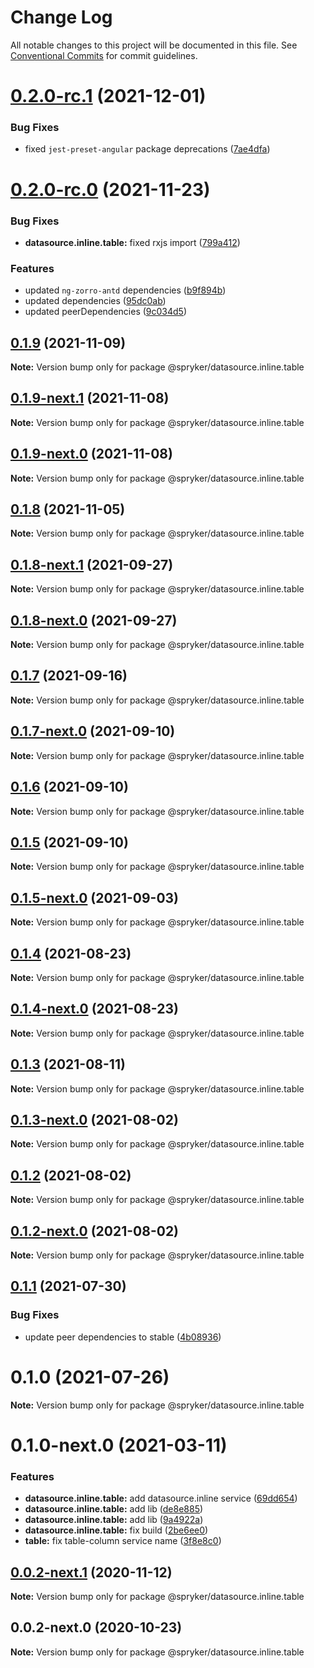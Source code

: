 # Change Log

All notable changes to this project will be documented in this file.
See [Conventional Commits](https://conventionalcommits.org) for commit guidelines.

# [0.2.0-rc.1](https://github.com/spryker/ui-components/compare/@spryker/datasource.inline.table@0.2.0-rc.0...@spryker/datasource.inline.table@0.2.0-rc.1) (2021-12-01)


### Bug Fixes

* fixed `jest-preset-angular` package deprecations ([7ae4dfa](https://github.com/spryker/ui-components/commit/7ae4dfa3e60b243490e2ccc50db4f2ffee0b8ab9))





# [0.2.0-rc.0](https://github.com/spryker/ui-components/compare/@spryker/datasource.inline.table@0.1.8-next.1...@spryker/datasource.inline.table@0.2.0-rc.0) (2021-11-23)


### Bug Fixes

* **datasource.inline.table:** fixed rxjs import ([799a412](https://github.com/spryker/ui-components/commit/799a412fb273d14af720ac4f7b5dfe134b0de430))


### Features

* updated `ng-zorro-antd` dependencies ([b9f894b](https://github.com/spryker/ui-components/commit/b9f894b5c6dd3e469bc8e0f01e251bb29e20e92d))
* updated dependencies ([95dc0ab](https://github.com/spryker/ui-components/commit/95dc0ab04dd4612dc2476ed2b487aee7c7304497))
* updated peerDependencies ([9c034d5](https://github.com/spryker/ui-components/commit/9c034d5d972cbeb9fd90135dd901521b9877247e))





## [0.1.9](https://github.com/spryker/ui-components/compare/@spryker/datasource.inline.table@0.1.9-next.1...@spryker/datasource.inline.table@0.1.9) (2021-11-09)

**Note:** Version bump only for package @spryker/datasource.inline.table





## [0.1.9-next.1](https://github.com/spryker/ui-components/compare/@spryker/datasource.inline.table@0.1.8...@spryker/datasource.inline.table@0.1.9-next.1) (2021-11-08)

**Note:** Version bump only for package @spryker/datasource.inline.table





## [0.1.9-next.0](https://github.com/spryker/zed-gui/compare/@spryker/datasource.inline.table@0.1.8-next.1...@spryker/datasource.inline.table@0.1.9-next.0) (2021-11-08)

**Note:** Version bump only for package @spryker/datasource.inline.table





## [0.1.8](https://github.com/spryker/ui-components/compare/@spryker/datasource.inline.table@0.1.8-next.1...@spryker/datasource.inline.table@0.1.8) (2021-11-05)

**Note:** Version bump only for package @spryker/datasource.inline.table





## [0.1.8-next.1](https://github.com/spryker/ui-components/compare/@spryker/datasource.inline.table@0.1.7...@spryker/datasource.inline.table@0.1.8-next.1) (2021-09-27)

**Note:** Version bump only for package @spryker/datasource.inline.table





## [0.1.8-next.0](https://github.com/spryker/zed-gui/compare/@spryker/datasource.inline.table@0.1.4...@spryker/datasource.inline.table@0.1.8-next.0) (2021-09-27)

**Note:** Version bump only for package @spryker/datasource.inline.table





## [0.1.7](https://github.com/spryker/ui-components/compare/@spryker/datasource.inline.table@0.1.7-next.0...@spryker/datasource.inline.table@0.1.7) (2021-09-16)

**Note:** Version bump only for package @spryker/datasource.inline.table





## [0.1.7-next.0](https://github.com/spryker/ui-components/compare/@spryker/datasource.inline.table@0.1.6...@spryker/datasource.inline.table@0.1.7-next.0) (2021-09-10)

**Note:** Version bump only for package @spryker/datasource.inline.table





## [0.1.6](https://github.com/spryker/ui-components/compare/@spryker/datasource.inline.table@0.1.5-next.0...@spryker/datasource.inline.table@0.1.6) (2021-09-10)

**Note:** Version bump only for package @spryker/datasource.inline.table





## [0.1.5](https://github.com/spryker/ui-components/compare/@spryker/datasource.inline.table@0.1.5-next.0...@spryker/datasource.inline.table@0.1.5) (2021-09-10)

**Note:** Version bump only for package @spryker/datasource.inline.table





## [0.1.5-next.0](https://github.com/spryker/ui-components/compare/@spryker/datasource.inline.table@0.1.4...@spryker/datasource.inline.table@0.1.5-next.0) (2021-09-03)

**Note:** Version bump only for package @spryker/datasource.inline.table





## [0.1.4](https://github.com/spryker/ui-components/compare/@spryker/datasource.inline.table@0.1.4-next.0...@spryker/datasource.inline.table@0.1.4) (2021-08-23)

**Note:** Version bump only for package @spryker/datasource.inline.table





## [0.1.4-next.0](https://github.com/spryker/ui-components/compare/@spryker/datasource.inline.table@0.1.3...@spryker/datasource.inline.table@0.1.4-next.0) (2021-08-23)

**Note:** Version bump only for package @spryker/datasource.inline.table





## [0.1.3](https://github.com/spryker/ui-components/compare/@spryker/datasource.inline.table@0.1.3-next.0...@spryker/datasource.inline.table@0.1.3) (2021-08-11)

**Note:** Version bump only for package @spryker/datasource.inline.table





## [0.1.3-next.0](https://github.com/spryker/ui-components/compare/@spryker/datasource.inline.table@0.1.2...@spryker/datasource.inline.table@0.1.3-next.0) (2021-08-02)

**Note:** Version bump only for package @spryker/datasource.inline.table





## [0.1.2](https://github.com/spryker/ui-components/compare/@spryker/datasource.inline.table@0.1.2-next.0...@spryker/datasource.inline.table@0.1.2) (2021-08-02)

**Note:** Version bump only for package @spryker/datasource.inline.table





## [0.1.2-next.0](https://github.com/spryker/ui-components/compare/@spryker/datasource.inline.table@0.1.1...@spryker/datasource.inline.table@0.1.2-next.0) (2021-08-02)

**Note:** Version bump only for package @spryker/datasource.inline.table





## [0.1.1](https://github.com/spryker/ui-components/compare/@spryker/datasource.inline.table@0.1.0...@spryker/datasource.inline.table@0.1.1) (2021-07-30)


### Bug Fixes

* update peer dependencies to stable ([4b08936](https://github.com/spryker/ui-components/commit/4b0893691360cf4bd66935aed24873266c98c4e4))





# 0.1.0 (2021-07-26)

**Note:** Version bump only for package @spryker/datasource.inline.table





# 0.1.0-next.0 (2021-03-11)


### Features

* **datasource.inline.table:** add datasource.inline service ([69dd654](https://github.com/spryker/ui-components/commit/69dd65423b38b2164640099a76988d93f32907ed))
* **datasource.inline.table:** add lib ([de8e885](https://github.com/spryker/ui-components/commit/de8e8855e48958daed8515e388d76267f07ed59e))
* **datasource.inline.table:** add lib ([9a4922a](https://github.com/spryker/ui-components/commit/9a4922abf05f78ecd1f8a723773cd206c077db13))
* **datasource.inline.table:** fix build ([2be6ee0](https://github.com/spryker/ui-components/commit/2be6ee05416ba911b12c5d9c5a70b5b18c10e744))
* **table:** fix table-column service name ([3f8e8c0](https://github.com/spryker/ui-components/commit/3f8e8c02a9a93b1bbb8288b8e37918fa049edb06))





## [0.0.2-next.1](https://github.com/spryker/ui-components/compare/@spryker/datasource.inline.table@0.0.2-next.0...@spryker/datasource.inline.table@0.0.2-next.1) (2020-11-12)

**Note:** Version bump only for package @spryker/datasource.inline.table





## 0.0.2-next.0 (2020-10-23)

**Note:** Version bump only for package @spryker/datasource.inline.table
